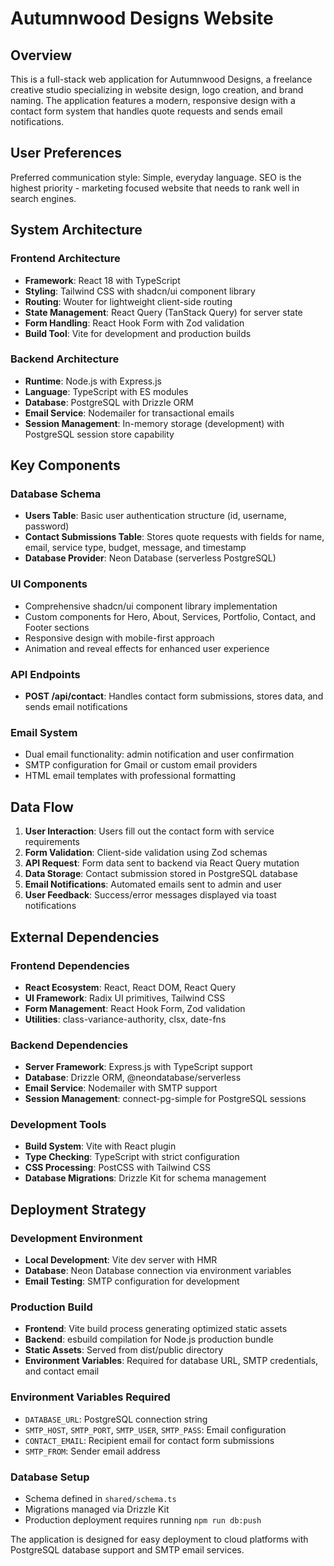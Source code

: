 # Autumnwood Designs Website

## Overview

This is a full-stack web application for Autumnwood Designs, a freelance creative studio specializing in website design, logo creation, and brand naming. The application features a modern, responsive design with a contact form system that handles quote requests and sends email notifications.

## User Preferences

Preferred communication style: Simple, everyday language.
SEO is the highest priority - marketing focused website that needs to rank well in search engines.

## System Architecture

### Frontend Architecture
- **Framework**: React 18 with TypeScript
- **Styling**: Tailwind CSS with shadcn/ui component library
- **Routing**: Wouter for lightweight client-side routing
- **State Management**: React Query (TanStack Query) for server state
- **Form Handling**: React Hook Form with Zod validation
- **Build Tool**: Vite for development and production builds

### Backend Architecture
- **Runtime**: Node.js with Express.js
- **Language**: TypeScript with ES modules
- **Database**: PostgreSQL with Drizzle ORM
- **Email Service**: Nodemailer for transactional emails
- **Session Management**: In-memory storage (development) with PostgreSQL session store capability

## Key Components

### Database Schema
- **Users Table**: Basic user authentication structure (id, username, password)
- **Contact Submissions Table**: Stores quote requests with fields for name, email, service type, budget, message, and timestamp
- **Database Provider**: Neon Database (serverless PostgreSQL)

### UI Components
- Comprehensive shadcn/ui component library implementation
- Custom components for Hero, About, Services, Portfolio, Contact, and Footer sections
- Responsive design with mobile-first approach
- Animation and reveal effects for enhanced user experience

### API Endpoints
- **POST /api/contact**: Handles contact form submissions, stores data, and sends email notifications

### Email System
- Dual email functionality: admin notification and user confirmation
- SMTP configuration for Gmail or custom email providers
- HTML email templates with professional formatting

## Data Flow

1. **User Interaction**: Users fill out the contact form with service requirements
2. **Form Validation**: Client-side validation using Zod schemas
3. **API Request**: Form data sent to backend via React Query mutation
4. **Data Storage**: Contact submission stored in PostgreSQL database
5. **Email Notifications**: Automated emails sent to admin and user
6. **User Feedback**: Success/error messages displayed via toast notifications

## External Dependencies

### Frontend Dependencies
- **React Ecosystem**: React, React DOM, React Query
- **UI Framework**: Radix UI primitives, Tailwind CSS
- **Form Management**: React Hook Form, Zod validation
- **Utilities**: class-variance-authority, clsx, date-fns

### Backend Dependencies
- **Server Framework**: Express.js with TypeScript support
- **Database**: Drizzle ORM, @neondatabase/serverless
- **Email Service**: Nodemailer with SMTP support
- **Session Management**: connect-pg-simple for PostgreSQL sessions

### Development Tools
- **Build System**: Vite with React plugin
- **Type Checking**: TypeScript with strict configuration
- **CSS Processing**: PostCSS with Tailwind CSS
- **Database Migrations**: Drizzle Kit for schema management

## Deployment Strategy

### Development Environment
- **Local Development**: Vite dev server with HMR
- **Database**: Neon Database connection via environment variables
- **Email Testing**: SMTP configuration for development

### Production Build
- **Frontend**: Vite build process generating optimized static assets
- **Backend**: esbuild compilation for Node.js production bundle
- **Static Assets**: Served from dist/public directory
- **Environment Variables**: Required for database URL, SMTP credentials, and contact email

### Environment Variables Required
- `DATABASE_URL`: PostgreSQL connection string
- `SMTP_HOST`, `SMTP_PORT`, `SMTP_USER`, `SMTP_PASS`: Email configuration
- `CONTACT_EMAIL`: Recipient email for contact form submissions
- `SMTP_FROM`: Sender email address

### Database Setup
- Schema defined in `shared/schema.ts`
- Migrations managed via Drizzle Kit
- Production deployment requires running `npm run db:push`

The application is designed for easy deployment to cloud platforms with PostgreSQL database support and SMTP email services.
